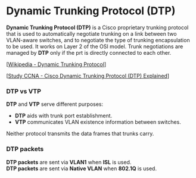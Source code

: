 # Dynamic Trunking Protocol (DTP)

**Dynamic Trunking Protocol (DTP)** is a Cisco proprietary trunking protocol that is used to automatically negotiate trunking on a link between two VLAN-aware switches, and to negotiate the type of trunking encapsulation to be used.
It works on Layer 2 of the OSI model.
Trunk negotiations are managed by **DTP** only if the prt is directly connected to each other.

[[Wikipedia - Dynamic Trunking Protocol](https://en.wikipedia.org/wiki/Dynamic_Trunking_Protocol)]

[[Study CCNA - Cisco Dynamic Trunking Protocol (DTP) Explained](https://study-ccna.com/dynamic-trunking-protocol-dtp-cisco/)]

### DTP vs VTP

**DTP** and **VTP** serve different purposes:

- **DTP** aids with trunk port establishment.
- **VTP** communicates VLAN existence information between switches.

Neither protocol transmits the data frames that trunks carry.

### DTP packets

**DTP packets** are sent via **VLAN1** when **ISL** is used.<br>
**DTP packets** are sent via **Native VLAN** when **802.1Q** is used.
